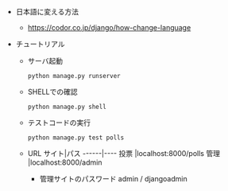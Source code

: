 *   日本語に変える方法
    -   https://codor.co.jp/django/how-change-language

*   チュートリアル
    *   サーバ起動
        ```
        python manage.py runserver
        ```
    *   SHELLでの確認
        ```
        python manage.py shell
        ```
    *   テストコードの実行
        ```
        python manage.py test polls
        ```
    *   URL
        サイト|パス
        ------|----
        投票  |localhost:8000/polls
        管理  |localhost:8000/admin

        *   管理サイトのパスワード
            admin / djangoadmin
